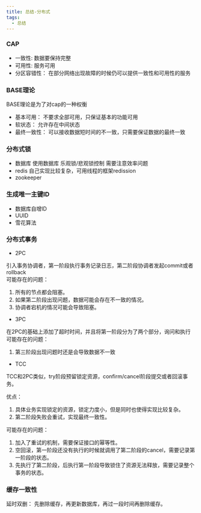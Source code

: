 ```yaml
---
title: 总结-分布式
tags:
  - 总结
---
```




### CAP


- 一致性: 数据要保持完整
- 可用性: 服务可用
- 分区容错性： 在部分网络出现故障的时候仍可以提供一致性和可用性的服务

### BASE理论

BASE理论是为了对cap的一种权衡

- 基本可用： 不要求全部可用，只保证基本的功能可用
- 软状态： 允许存在中间状态
- 最终一致性： 可以接收数据短时间的不一致，只需要保证数据的最终一致


### 分布式锁

- 数据库 使用数据库 乐观锁/悲观锁控制 需要注意效率问题
- redis 自己实现比较复杂，可用线程的框架redission
- zookeeper 


### 生成唯一主键ID

- 数据库自增ID
- UUID
- 雪花算法


### 分布式事务

- 2PC 

引入事务协调者，第一阶段执行事务记录日志，第二阶段协调者发起commit或者rollback    
可能存在的问题：

1. 所有的节点都会阻塞。
2. 如果第二阶段出现问题，数据可能会存在不一致的情况。
3. 协调者宕机的情况可能会导致阻塞。


- 3PC

在2PC的基础上添加了超时时间，并且将第一阶段分为了两个部分，询问和执行     
可能存在的问题：

1. 第三阶段出现问题时还是会导致数据不一致

- TCC

TCC和2PC类似，try阶段预留锁定资源，confirm/cancel阶段提交或者回滚事务。   

优点：

1. 具体业务实现锁定的资源，锁定力度小，但是同时也使得实现比较复杂。
2. 第二阶段失败会重试，实现最终一致性。

可能存在的问题：

1. 加入了重试的机制，需要保证接口的幂等性。
2. 空回滚，第一阶段还没有执行的时候就调用了第二阶段的cancel，需要记录第一阶段的状态。
3. 先执行了第二阶段，后执行第一阶段导致锁住了资源无法释放，需要记录整个事务的状态。



### 缓存一致性

延时双删： 先删除缓存，再更新数据库，再过一段时间再删除缓存。
